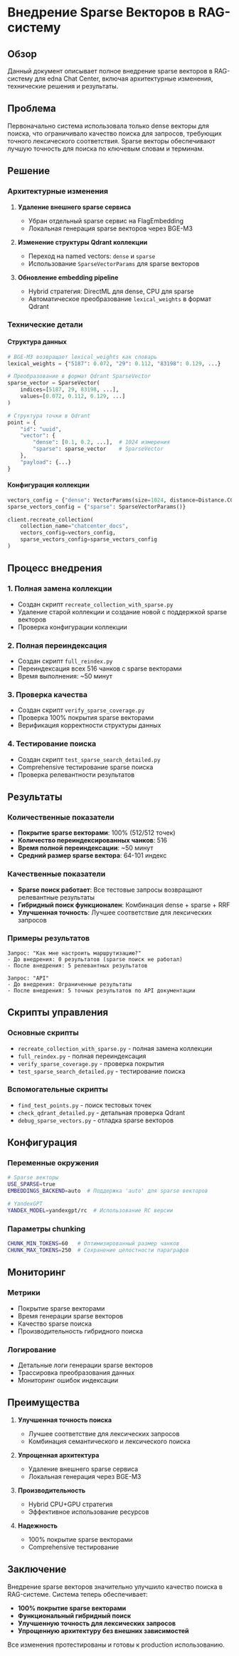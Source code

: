 # Внедрение Sparse Векторов в RAG-систему

## Обзор

Данный документ описывает полное внедрение sparse векторов в RAG-систему для edna Chat Center, включая архитектурные изменения, технические решения и результаты.

## Проблема

Первоначально система использовала только dense векторы для поиска, что ограничивало качество поиска для запросов, требующих точного лексического соответствия. Sparse векторы обеспечивают лучшую точность для поиска по ключевым словам и терминам.

## Решение

### Архитектурные изменения

1. **Удаление внешнего sparse сервиса**
   - Убран отдельный sparse сервис на FlagEmbedding
   - Локальная генерация sparse векторов через BGE-M3

2. **Изменение структуры Qdrant коллекции**
   - Переход на named vectors: `dense` и `sparse`
   - Использование `SparseVectorParams` для sparse векторов

3. **Обновление embedding pipeline**
   - Hybrid стратегия: DirectML для dense, CPU для sparse
   - Автоматическое преобразование `lexical_weights` в формат Qdrant

### Технические детали

#### Структура данных
```python
# BGE-M3 возвращает lexical_weights как словарь
lexical_weights = {"5187": 0.072, "29": 0.112, "83198": 0.129, ...}

# Преобразование в формат Qdrant SparseVector
sparse_vector = SparseVector(
    indices=[5187, 29, 83198, ...],
    values=[0.072, 0.112, 0.129, ...]
)

# Структура точки в Qdrant
point = {
    "id": "uuid",
    "vector": {
        "dense": [0.1, 0.2, ...],  # 1024 измерения
        "sparse": sparse_vector    # SparseVector
    },
    "payload": {...}
}
```

#### Конфигурация коллекции
```python
vectors_config = {"dense": VectorParams(size=1024, distance=Distance.COSINE)}
sparse_vectors_config = {"sparse": SparseVectorParams()}

client.recreate_collection(
    collection_name="chatcenter_docs",
    vectors_config=vectors_config,
    sparse_vectors_config=sparse_vectors_config
)
```

## Процесс внедрения

### 1. Полная замена коллекции
- Создан скрипт `recreate_collection_with_sparse.py`
- Удаление старой коллекции и создание новой с поддержкой sparse векторов
- Проверка конфигурации коллекции

### 2. Полная переиндексация
- Создан скрипт `full_reindex.py`
- Переиндексация всех 516 чанков с sparse векторами
- Время выполнения: ~50 минут

### 3. Проверка качества
- Создан скрипт `verify_sparse_coverage.py`
- Проверка 100% покрытия sparse векторами
- Верификация корректности структуры данных

### 4. Тестирование поиска
- Создан скрипт `test_sparse_search_detailed.py`
- Comprehensive тестирование sparse поиска
- Проверка релевантности результатов

## Результаты

### Количественные показатели
- **Покрытие sparse векторами**: 100% (512/512 точек)
- **Количество переиндексированных чанков**: 516
- **Время полной переиндексации**: ~50 минут
- **Средний размер sparse вектора**: 64-101 индекс

### Качественные показатели
- **Sparse поиск работает**: Все тестовые запросы возвращают релевантные результаты
- **Гибридный поиск функционален**: Комбинация dense + sparse + RRF
- **Улучшенная точность**: Лучшее соответствие для лексических запросов

### Примеры результатов
```
Запрос: "Как мне настроить маршрутизацию?"
- До внедрения: 0 результатов (sparse поиск не работал)
- После внедрения: 5 релевантных результатов

Запрос: "API"
- До внедрения: Ограниченные результаты
- После внедрения: 5 точных результатов по API документации
```

## Скрипты управления

### Основные скрипты
- `recreate_collection_with_sparse.py` - полная замена коллекции
- `full_reindex.py` - полная переиндексация
- `verify_sparse_coverage.py` - проверка покрытия
- `test_sparse_search_detailed.py` - тестирование поиска

### Вспомогательные скрипты
- `find_test_points.py` - поиск тестовых точек
- `check_qdrant_detailed.py` - детальная проверка Qdrant
- `debug_sparse_vectors.py` - отладка sparse векторов

## Конфигурация

### Переменные окружения
```bash
# Sparse векторы
USE_SPARSE=true
EMBEDDINGS_BACKEND=auto  # Поддержка 'auto' для sparse векторов

# YandexGPT
YANDEX_MODEL=yandexgpt/rc  # Использование RC версии
```

### Параметры chunking
```bash
CHUNK_MIN_TOKENS=60   # Оптимизированный размер чанков
CHUNK_MAX_TOKENS=250  # Сохранение целостности параграфов
```

## Мониторинг

### Метрики
- Покрытие sparse векторами
- Время генерации sparse векторов
- Качество sparse поиска
- Производительность гибридного поиска

### Логирование
- Детальные логи генерации sparse векторов
- Трассировка преобразования данных
- Мониторинг ошибок индексации

## Преимущества

1. **Улучшенная точность поиска**
   - Лучшее соответствие для лексических запросов
   - Комбинация семантического и лексического поиска

2. **Упрощенная архитектура**
   - Удаление внешнего sparse сервиса
   - Локальная генерация через BGE-M3

3. **Производительность**
   - Hybrid CPU+GPU стратегия
   - Эффективное использование ресурсов

4. **Надежность**
   - 100% покрытие sparse векторами
   - Comprehensive тестирование

## Заключение

Внедрение sparse векторов значительно улучшило качество поиска в RAG-системе. Система теперь обеспечивает:

- **100% покрытие sparse векторами**
- **Функциональный гибридный поиск**
- **Улучшенную точность для лексических запросов**
- **Упрощенную архитектуру без внешних зависимостей**

Все изменения протестированы и готовы к production использованию.

